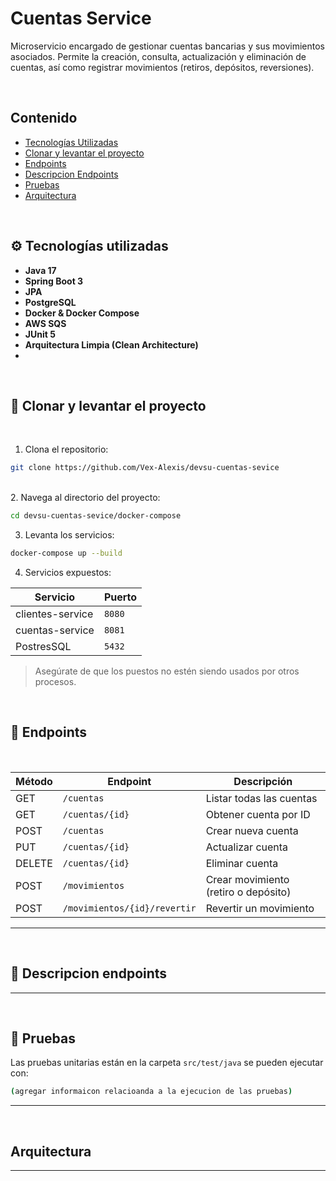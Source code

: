 # Cuentas Service

Microservicio encargado de gestionar cuentas bancarias y sus movimientos asociados. Permite la creación, consulta, actualización y eliminación de cuentas, así como registrar movimientos (retiros, depósitos, reversiones).

<br> <!-- Salto de línea -->

## Contenido

- [Tecnologías Utilizadas](#%EF%B8%8F-tecnologías-utilizadas)
- [Clonar y levantar el proyecto](#-clonar-y-levantar-el-proyecto)
- [Endpoints](#-endpoints)
- [Descripcion Endpoints](#-descripcion-endpoints)
- [Pruebas](#-pruebas)
- [Arquitectura](#arquitectura)



<br> <!-- Salto de línea -->

## ⚙️ Tecnologías utilizadas

- **Java 17**
- **Spring Boot 3**
- **JPA**
- **PostgreSQL**
- **Docker & Docker Compose**
- **AWS SQS**
- **JUnit 5**
- **Arquitectura Limpia (Clean Architecture)**
- 

<br> <!-- Salto de línea -->

## 🔧 Clonar y levantar el proyecto

<br> <!-- Salto de línea -->
1. Clona el repositorio:
```bash
git clone https://github.com/Vex-Alexis/devsu-cuentas-sevice
```
<br> <!-- Salto de línea -->
2. Navega al directorio del proyecto:
```bash
cd devsu-cuentas-sevice/docker-compose
```
3. Levanta los servicios:
```bash
docker-compose up --build
```
4. Servicios expuestos:


| Servicio                | Puerto
|-------------------------|------
| clientes-service        | `8080`
| cuentas-service         | `8081`
| PostresSQL              | `5432`

> Asegúrate de que los puestos no estén siendo usados por otros procesos.



<br> <!-- Salto de línea -->
## 🚀 Endpoints
<br> <!-- Salto de línea -->

| Método | Endpoint                | Descripción                             |
|--------|-------------------------|-----------------------------------------|
| GET    | `/cuentas`              | Listar todas las cuentas                |
| GET    | `/cuentas/{id}`         | Obtener cuenta por ID                   |
| POST   | `/cuentas`              | Crear nueva cuenta                      |
| PUT    | `/cuentas/{id}`         | Actualizar cuenta                       |
| DELETE | `/cuentas/{id}`         | Eliminar cuenta                         |
| POST   | `/movimientos`          | Crear movimiento (retiro o depósito)    |
| POST   | `/movimientos/{id}/revertir` | Revertir un movimiento             |

---
<br> <!-- Salto de línea -->
## 🚀 Descripcion endpoints

---
<br> <!-- Salto de línea -->
## 🧪 Pruebas
Las pruebas unitarias están en la carpeta `src/test/java` se pueden ejecutar con:

```bash
(agregar informaicon relacioanda a la ejecucion de las pruebas)
```

---
<br> <!-- Salto de línea -->
## Arquitectura



---
